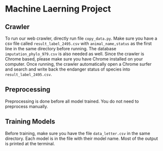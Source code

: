 # Machine Laerning Project

## Crawler
To run our web crawler, directly run file `copy_data.py`. Make sure you have a csv file called `result_label_2495.csv` with `animal_name,status` as the first line in the same directory before running. The database `imputation_phylo_979.csv` is also needed as well. Since the crawler is Chrome based, please make sure you have Chrome installed on your computer. Once running, the crawler automatically open a Chrome surfer and search and write back the endanger status of species into `result_label_2495.csv`.

## Preprocessing
Preprocessing is done before all model trained. You do not need to preprocess manually.

## Training Models
Before training, make sure you have the file `data_letter.csv` in the same directory. Each model is in the file with their model name. Most of the output is printed at the terminal.